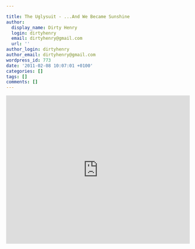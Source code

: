 ```yaml
---

title: The Uglysuit - ...And We Became Sunshine
author:
  display_name: Dirty Henry
  login: dirtyhenry
  email: dirtyhenry@gmail.com
  url: ''
author_login: dirtyhenry
author_email: dirtyhenry@gmail.com
wordpress_id: 773
date: '2011-02-08 10:07:01 +0100'
categories: []
tags: []
comments: []
---
```

<iframe title="YouTube video player" width="500" height="405" src="http://www.youtube.com/embed/bKDywgbsMeo?rel=0" frameborder="0" allowfullscreen></iframe>
